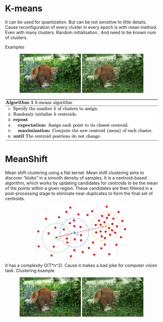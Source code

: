 # K-means

It can be used for quantization.
But can be not sensitive to little details. Cause reconfiguration of every cluster in every epoch is with mean method. Even with many clusters. Random initialisation.. And need to be known num of clusters.

Examples

<p align="center"> 
<img src="https://github.com/popikeyshen/all/blob/main/clustering/cat.jpg" width = 40% />  <img src="https://github.com/popikeyshen/all/blob/main/clustering/cat_res.png" width = 40% /> 
</p>

<p align="center"> <img src="https://github.com/popikeyshen/all/blob/main/clustering/k-means.jpg"  /></p>

# MeanShift

Mean shift clustering using a flat kernel.
Mean shift clustering aims to discover “blobs” in a smooth density of samples. It is a centroid-based algorithm, which works by updating candidates for centroids to be the mean of the points within a given region. These candidates are then filtered in a post-processing stage to eliminate near-duplicates to form the final set of centroids.

<p align="center"> <img src="https://github.com/popikeyshen/all/blob/main/clustering/mean-shift.png"  /></p>

It has a complexity O(T*n^2). Cause it makes a bad joke for computer vision task.
Clustering example

<p align="center"> 
<img src="https://github.com/popikeyshen/all/blob/main/clustering/cat.jpg" width = 40% />  <img src="https://github.com/popikeyshen/all/blob/main/clustering/cat_res.png" width = 40% /> 
</p>
